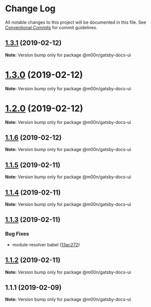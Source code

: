 # Change Log

All notable changes to this project will be documented in this file.
See [Conventional Commits](https://conventionalcommits.org) for commit guidelines.

## [1.3.1](https://github.com/6stars/gatsby-docs/compare/@m00n/gatsby-docs-ui@1.3.0...@m00n/gatsby-docs-ui@1.3.1) (2019-02-12)

**Note:** Version bump only for package @m00n/gatsby-docs-ui

# [1.3.0](https://github.com/6stars/gatsby-docs/compare/@m00n/gatsby-docs-ui@1.2.0...@m00n/gatsby-docs-ui@1.3.0) (2019-02-12)

**Note:** Version bump only for package @m00n/gatsby-docs-ui

# [1.2.0](https://github.com/6stars/gatsby-docs/compare/@m00n/gatsby-docs-ui@1.1.6...@m00n/gatsby-docs-ui@1.2.0) (2019-02-12)

**Note:** Version bump only for package @m00n/gatsby-docs-ui

## [1.1.6](https://github.com/6stars/gatsby-docs/compare/@m00n/gatsby-docs-ui@1.1.5...@m00n/gatsby-docs-ui@1.1.6) (2019-02-12)

**Note:** Version bump only for package @m00n/gatsby-docs-ui

## [1.1.5](https://github.com/6stars/gatsby-docs/compare/@m00n/gatsby-docs-ui@1.1.4...@m00n/gatsby-docs-ui@1.1.5) (2019-02-11)

**Note:** Version bump only for package @m00n/gatsby-docs-ui

## [1.1.4](https://github.com/6stars/gatsby-docs/compare/@m00n/gatsby-docs-ui@1.1.3...@m00n/gatsby-docs-ui@1.1.4) (2019-02-11)

**Note:** Version bump only for package @m00n/gatsby-docs-ui

## [1.1.3](https://github.com/6stars/gatsby-docs/compare/@m00n/gatsby-docs-ui@1.1.2...@m00n/gatsby-docs-ui@1.1.3) (2019-02-11)

### Bug Fixes

- module-resolver babel ([13ac272](https://github.com/6stars/gatsby-docs/commit/13ac272))

## [1.1.2](https://github.com/6stars/gatsby-docs/compare/@m00n/gatsby-docs-ui@1.1.1...@m00n/gatsby-docs-ui@1.1.2) (2019-02-11)

**Note:** Version bump only for package @m00n/gatsby-docs-ui

## 1.1.1 (2019-02-09)

**Note:** Version bump only for package @m00n/gatsby-docs-ui

